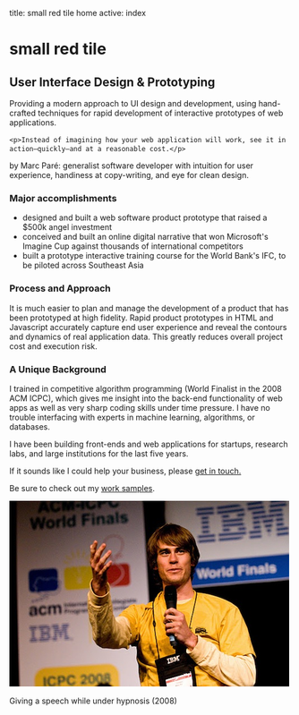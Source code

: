 title: small red tile home
active: index

<h1><span id="tile"></span>small red tile</h1>

<h2>User Interface Design &amp; Prototyping</h2><div class="letter">
    
   <p>Providing a modern approach to UI design and development, using hand-crafted techniques for rapid development of interactive prototypes of web applications.</p>
   
    <p>Instead of imagining how your web application will work, see it in action—quickly—and at a reasonable cost.</p>
   
   <p>by Marc Paré: generalist software developer with intuition for user experience, handiness at copy-writing, and eye for clean design.</p>
  
  <h3>Major accomplishments</h3>
  
  <ul>
    <li>designed and built a web software product prototype that raised a $500k angel investment</li>
    <li>conceived and built an online digital narrative that won Microsoft's Imagine Cup against thousands of international competitors</li>
    <li>built a prototype interactive training course for the World Bank's IFC, to be piloted across Southeast Asia</li>
  </ul>
  
  <h3>Process and Approach</h3>
  
  <p>It is much easier to plan and manage the development of a product that has been prototyped at high fidelity. Rapid product prototypes in HTML and Javascript accurately capture end user experience and reveal the contours and dynamics of real application data. This greatly reduces overall project cost and execution risk.</p>  
  
  <h3>A Unique Background</h3>
  
  <p>I trained in competitive algorithm programming (World Finalist in the 2008 ACM ICPC), which gives me insight into the back-end functionality of web apps as well as very sharp coding skills under time pressure. I have no trouble interfacing with experts in machine learning, algorithms, or databases.</p>
  
  <p>I have been building front-ends and web applications for startups, research labs, and large institutions for the last five years.</p>

  <p>If it sounds like I could help your business, please <a href="/contact">get in touch.</a></p>
  
  <p>Be sure to check out my <a href="/work">work samples</a>.</p>
  
  <img width="500" src="/static/images/speechifying.jpg"></img>
  <p class="caption">Giving a speech while under hypnosis (2008)</p>
    
  <!--
   <p>Some of my favorite images from my work:</p>
</div>

<div class="portfolio-previews">
  <div class="col">
    <img width=400 src="/static/images/lights.png"></img>
    <p class="caption">Visualization of trade-offs in common lighting types for buildings. Build as part of an training course for the World Bank's IFC (2012)</p>

    <img width=400 src="/static/images/sentiment.png"></img>
    <p class="caption">Real-time sentiment analysis of Twitter. Part of the suite of mashups that took first prize in Microsoft's Imagine Cup (2009)</p>

    <img width="400" src="/static/images/speechifying.jpg"></img>
    <p class="caption">Giving a speech while under hypnosis (2008)</p>
  </div>

  <div class="col">
    

<iframe width="400" height="315" src="http://www.youtube.com/embed/Sl0yAABZsFg" frameborder="0" allowfullscreen></iframe>
<p class="caption">Fluid dynamics simulation. Built from scratch in C++ for an interactive prototype of an iPad application (2011)</p>


<img width=400 src="/static/images/grassburnmed.gif"></img>
<p class="caption">Using GIFs to capture and communicate combustion dynamics for improved cook stoves. Part of an <a href="http://www.ricehusk.cc">ongoing experiment</a> in Open Source hardware. (2013)</p>

  </div>
</div>
    -->
<!-- end portfolio-previews -->
